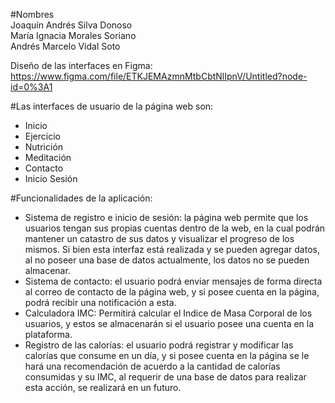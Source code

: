 #Nombres  
Joaquín Andrés Silva Donoso  
María Ignacia Morales Soriano  
Andrés Marcelo Vidal Soto

Diseño de las interfaces en Figma: https://www.figma.com/file/ETKJEMAzmnMtbCbtNlIpnV/Untitled?node-id=0%3A1

#Las interfaces de usuario de la página web son: 
- Inicio
- Ejercicio
- Nutrición 
- Meditación
- Contacto 
- Inicio Sesión

#Funcionalidades de la aplicación:
- Sistema de registro e inicio de sesión: la página web permite que los usuarios tengan sus propias cuentas dentro de la web, en la cual podrán mantener un catastro de sus datos y visualizar el progreso de los mismos. Si bien esta interfaz está realizada y se pueden agregar datos, al no poseer una base de datos actualmente, los datos no se pueden almacenar.
- Sistema de contacto: el usuario podrá enviar mensajes de forma directa al correo de contacto de la página web, y si posee cuenta en la página, podrá recibir una notificación a esta.
- Calculadora IMC: Permitirá calcular el Indice de Masa Corporal de los usuarios, y estos se almacenarán si el usuario posee una cuenta en la plataforma.
- Registro de las calorías: el usuario podrá registrar y modificar las calorías que consume en un día, y si posee cuenta en la página se le hará una recomendación de acuerdo a la cantidad de calorías consumidas y su IMC, al requerir de una base de datos para realizar esta acción, se realizará en un futuro. 
